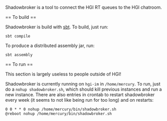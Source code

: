 Shadowbroker is a tool to connect the HGI RT queues to the HGI chatroom.

== To build ==

Shadowbroker is build with [sbt](http://www.scala-sbt.org/). To build, just run:

    sbt compile

To produce a distributed assembly jar, run:

    sbt assembly

== To run ==

This section is largely useless to people outside of HGI!

Shadowbroker is currently running on `hgi-im` in `/home/mercury`. To run, just do a `nohup shadowbroker.sh`, which should kill previous instances and run a new instance. There are also entries in crontab to restart shadowbroker every week (it seems to not like being run for too long) and on restarts:

```
0 0 * * 0 nohup /home/mercury/bin/shadowbroker.sh
@reboot nohup /home/mercury/bin/shadowbroker.sh
```